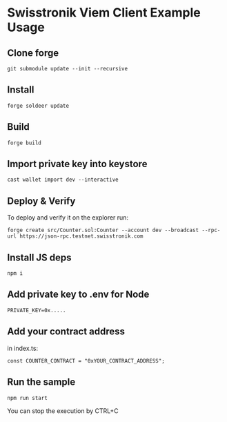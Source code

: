 # Swisstronik Viem Client Example Usage

## Clone forge

`git submodule update --init --recursive`

## Install

`forge soldeer update`

## Build

`forge build`

## Import private key into keystore

`cast wallet import dev --interactive`

## Deploy & Verify

To deploy and verify it on the explorer run:

`forge create src/Counter.sol:Counter --account dev --broadcast --rpc-url https://json-rpc.testnet.swisstronik.com`

## Install JS deps

`npm i`

## Add private key to .env for Node

`PRIVATE_KEY=0x.....`

## Add your contract address

in index.ts:

`const COUNTER_CONTRACT = "0xYOUR_CONTRACT_ADDRESS";`

## Run the sample

`npm run start`

You can stop the execution by CTRL+C
